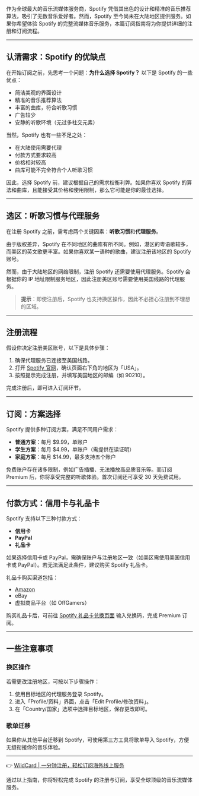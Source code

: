 作为全球最大的音乐流媒体服务商，Spotify 凭借其出色的设计和精准的音乐推荐算法，吸引了无数音乐爱好者。然而，Spotify 至今尚未在大陆地区提供服务。如果你希望体验 Spotify 的完整流媒体音乐服务，本篇订阅指南将为你提供详细的注册和订阅流程。

---

## 认清需求：Spotify 的优缺点

在开始订阅之前，先思考一个问题：**为什么选择 Spotify？** 以下是 Spotify 的一些优点：

- 简洁美观的界面设计  
- 精准的音乐推荐算法  
- 丰富的曲库，符合听歌习惯  
- 广告较少  
- 安静的听歌环境（无过多社交元素）  

当然，Spotify 也有一些不足之处：

- 在大陆使用需要代理  
- 付款方式要求较高  
- 价格相对较高  
- 曲库可能不完全符合个人听歌习惯  

因此，选择 Spotify 前，建议根据自己的需求权衡利弊。如果你喜欢 Spotify 的算法和曲库，且能接受其价格和使用限制，那么它可能是你的最佳选择。

---

## 选区：听歌习惯与代理服务

在注册 Spotify 之前，需考虑两个关键因素：**听歌习惯**和**代理服务**。

由于版权差异，Spotify 在不同地区的曲库有所不同。例如，港区的粤语歌较多，而美区的英文歌更丰富。如果你喜欢某一语种的歌曲，建议注册该地区的 Spotify 账号。

然而，由于大陆地区的网络限制，注册 Spotify 还需要使用代理服务。Spotify 会根据你的 IP 地址限制服务地区，因此注册美区账号需要使用美国线路的代理服务。

> **提示**：即使注册后，Spotify 也支持换区操作，因此不必担心注册到不理想的区域。

---

## 注册流程

假设你决定注册美区账号，以下是具体步骤：

1. 确保代理服务已连接至美国线路。
2. 打开 [Spotify 官网](https://bit.ly/bewildcard)，确认页面右下角的地区为「USA」。
3. 按照提示完成注册，并填写美国地区的邮编（如 90210）。

完成注册后，即可进入订阅环节。

---

## 订阅：方案选择

Spotify 提供多种订阅方案，满足不同用户需求：

- **普通方案**：每月 $9.99，单账户  
- **学生方案**：每月 $4.99，单账户（需提供在读证明）  
- **家庭方案**：每月 $14.99，最多支持五个账户  

免费账户存在诸多限制，例如广告插播、无法播放高品质音乐等。而订阅 Premium 后，你将享受完整的听歌体验。首次订阅还可享受 30 天免费试用。

---

## 付款方式：信用卡与礼品卡

Spotify 支持以下三种付款方式：

- **信用卡**  
- **PayPal**  
- **礼品卡**  

如果选择信用卡或 PayPal，需确保账户与注册地区一致（如美区需使用美国信用卡或 PayPal）。若无法满足此条件，建议购买 Spotify 礼品卡。

礼品卡购买渠道包括：

- [Amazon](https://bit.ly/bewildcard)  
- eBay  
- 虚拟商品平台（如 OffGamers）  

购买礼品卡后，可前往 [Spotify 礼品卡兑换页面](https://bit.ly/bewildcard) 输入兑换码，完成 Premium 订阅。

---

## 一些注意事项

### 换区操作

若需更改注册地区，可按以下步骤操作：

1. 使用目标地区的代理服务登录 Spotify。
2. 进入「Profile/资料」界面，点击「Edit Profile/修改资料」。
3. 在「Country/国家」选项中选择目标地区，保存更改即可。

### 歌单迁移

如果你从其他平台迁移到 Spotify，可使用第三方工具将歌单导入 Spotify，方便无缝衔接你的音乐体验。

---

👉 [WildCard | 一分钟注册，轻松订阅海外线上服务](https://bit.ly/bewildcard)

通过以上指南，你将轻松完成 Spotify 的注册与订阅，享受全球顶级的音乐流媒体服务。